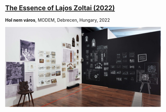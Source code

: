 ## [The Essence of Lajos Zoltai (2022)](/c/projects/Zoltai_2022)
**Hol nem város**, MODEM, Debrecen, Hungary, 2022

<a href="/c/projects/Zoltai_2022">

![_full](Zoltai_2022/zoltai02.jpg)

</a>